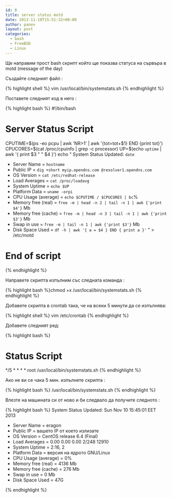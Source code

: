 ```yaml
---
id: 8
title: server status motd
date: 2013-11-10T15:51:32+00:00
author: panev
layout: post
categories:
  - bash
  - FreeBSD
  - Linux
---
```

Ще направим прост bash скрипт който ще показва статуса на сървъра в motd (message of the day)

Създайте следният файл :

{% highlight shell %}
vim /usr/local/bin/systemstats.sh
{% endhighlight %}


Поставете следният код в него :

{% highlight bash %}
#!/bin/bash
#
# Server Status Script

CPUTIME=$(ps -eo pcpu | awk 'NR>1' | awk '{tot=tot+$1} END {print tot}')
CPUCORES=$(cat /proc/cpuinfo | grep -c processor)
UP=$(echo `uptime` | awk '{ print $3 " " $4 }')
echo "
System Status
Updated: `date`

- Server Name               = `hostname`
- Public IP                 = `dig +short myip.opendns.com @resolver1.opendns.com`
- OS Version                = `cat /etc/redhat-release`
- Load Averages             = `cat /proc/loadavg`
- System Uptime             = `echo $UP`
- Platform Data             = `uname -orpi`
- CPU Usage (average)       = `echo $CPUTIME / $CPUCORES | bc`%
- Memory free (real)        = `free -m | head -n 2 | tail -n 1 | awk {'print $4'}` Mb
- Memory free (cache)       = `free -m | head -n 3 | tail -n 1 | awk {'print $3'}` Mb
- Swap in use               = `free -m | tail -n 1 | awk {'print $3'}` Mb
- Disk Space Used           = `df -h | awk '{ a = $4 } END { print a }'`
" > /etc/motd
# End of script
{% endhighlight %}

Направете скрипта изпълним със следната команда :

{% highlight bash %}chmod +x /usr/local/bin/systemstats.sh
{% endhighlight %}

Добавете скрипта в crontab така, че на всеки 5 минути да се изпълнява:

{% highlight shell %}
vim  /etc/crontab
{% endhighlight %}

Добавете следният ред:

{% highlight bash %}
# Status Script
*/5 * * * * root /usr/local/bin/systemstats.sh
{% endhighlight %}

Ако не ви се чака 5 мин. изпълнете скрипта :

{% highlight bash %}
/usr/local/bin/systemstats.sh
{% endhighlight %}

Влезте на машината си от ново и би следвало да получите следното :

{% highlight bash %}
System Status
Updated: Sun Nov 10 15:45:01 EET 2013

- Server Name               = eragon
- Public IP                 = вашето IP от което излизате
- OS Version                = CentOS release 6.4 (Final)
- Load Averages             = 0.00 0.00 0.00 2/248 12910
- System Uptime             = 2:16, 2
- Platform Data             = версия на ядрото GNU/Linux
- CPU Usage (average)       = 0%
- Memory free (real)        = 4136 Mb
- Memory free (cache)       = 276 Mb
- Swap in use               = 0 Mb
- Disk Space Used           = 47G

{% endhighlight %}